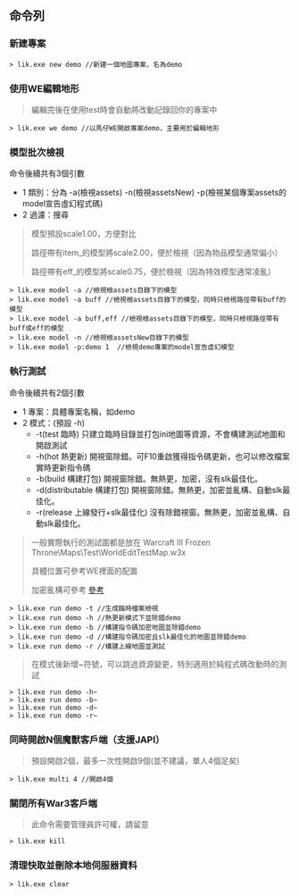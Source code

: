 ## 命令列

### 新建專案

```
> lik.exe new demo //新建一個地圖專案，名為demo
```

### 使用WE編輯地形

> 編輯完後在使用test時會自動將改動記錄回你的專案中

```
> lik.exe we demo //以馬仔WE開啟專案demo，主要用於編輯地形
```

### 模型批次檢視

命令後續共有3個引數

* 1 類別：分為 -a(檢視assets) -n(檢視assetsNew) -p(檢視某個專案assets的model宣告虛幻程式碼)
* 2 過濾：搜尋

> 模型預設scale1.00，方便對比
> 
> 路徑帶有item_的模型將scale2.00，便於檢視（因為物品模型通常偏小）
>
> 路徑帶有eff_的模型將scale0.75，便於檢視（因為特效模型通常凌亂）

```
> lik.exe model -a //檢視根assets目錄下的模型
> lik.exe model -a buff //檢視根assets目錄下的模型，同時只檢視路徑帶有buff的模型
> lik.exe model -a buff,eff //檢視根assets目錄下的模型，同時只檢視路徑帶有buff或eff的模型
> lik.exe model -n //檢視根assetsNew目錄下的模型
> lik.exe model -p:demo 1  //檢視demo專案的model宣告虛幻模型
```

### 執行測試

命令後續共有2個引數

* 1 專案：具體專案名稱，如demo
* 2 模式：(預設 -h)
  * -t(test 臨時) 只建立臨時目錄並打包ini地圖等資源，不會構建測試地圖和開啟測試
  * -h(hot 熱更新) 開視窗除錯。可F10重啟獲得指令碼更新，也可以修改檔案實時更新指令碼
  * -b(build 構建打包) 開視窗除錯。無熱更，加密，沒有slk最佳化。
  * -d(distributable 構建打包) 開視窗除錯。無熱更，加密並亂構、自動slk最佳化。
  * -r(release 上線發行+slk最佳化) 沒有除錯視窗。無熱更，加密並亂構、自動slk最佳化。

> 一般實際執行的測試圖都是放在 Warcraft III Frozen Throne\Maps\Test\WorldEditTestMap.w3x
>
> 具體位置可參考WE裡面的配置
>
> 加密亂構可參考 [參考](https://lik.hunzsig.org/?p=other&n=encrypt)

```
> lik.exe run demo -t //生成臨時檔案檢視
> lik.exe run demo -h //熱更新模式下並除錯demo
> lik.exe run demo -b //構建指令碼加密地圖並除錯demo
> lik.exe run demo -d //構建指令碼加密且slk最佳化的地圖並除錯demo
> lik.exe run demo -r //構建上線地圖並測試
```

> 在模式後新增~符號，可以跳過資源變更，特別適用於純程式碼改動時的測試

```
> lik.exe run demo -h~
> lik.exe run demo -b~
> lik.exe run demo -d~
> lik.exe run demo -r~
```

### 同時開啟N個魔獸客戶端（支援JAPI）

> 預設開啟2個，最多一次性開啟9個(並不建議，單人4個足矣)

```
> lik.exe multi 4 //開啟4個
```

### 關閉所有War3客戶端

> 此命令需要管理員許可權，請留意

```
> lik.exe kill
```

### 清理快取並刪除本地伺服器資料

```
> lik.exe clear
```
